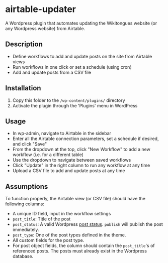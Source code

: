 # airtable-updater
A Wordpress plugin that automates updating the Wikitongues website (or any Wordpress website) from Airtable.

## Description

* Define workflows to add and update posts on the site from Airtable views
* Run workflows in one click or set a schedule (using cron)
* Add and update posts from a CSV file

## Installation

1. Copy this folder to the `/wp-content/plugins/` directory
2. Activate the plugin through the 'Plugins' menu in WordPress

## Usage

* In wp-admin, navigate to Airtable in the sidebar
* Enter all the Airtable connection parameters, set a schedule if desired, and click "Save"
* From the dropdown at the top, click "New Workflow" to add a new workflow (i.e. for a different table)
* Use the dropdown to navigate between saved workflows
* Click "Update" in the right column to run any workflow at any time
* Upload a CSV file to add and update posts at any time

## Assumptions

To function properly, the Airtable view (or CSV file) should have the following columns:

* A unique ID field, input in the workflow settings
* `post_title`: Title of the post
* `post_status`: A valid Wordpress [post status](https://wordpress.org/support/article/post-status/). `publish` will publish the post immediately. 
* `post_type`: One of the post types defined in the theme.
* All custom fields for the post type.
* For post object fields, the column should contain the `post_title`'s of referenced posts. The posts must already exist in the Wordpress database.